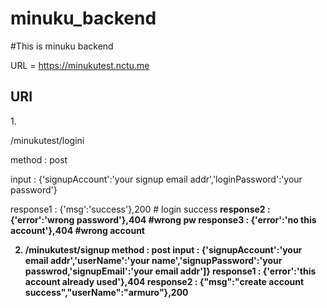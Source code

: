 # minuku_backend

#This is minuku backend

URL = https://minukutest.nctu.me

<h2>URI</h2>

1.<p>/minukutest/logini<br></p>
  <p>method : post<br></p> 
  <p>input : {'signupAccount':'your signup email addr','loginPassword':'your password'}<br></p>
   response1 : {'msg':'success'},200  # login success<b>
   response2 : {'error':'wrong password'},404 #wrong pw<b>
   response3 : {'error':'no this account'},404 #wrong account<b>

2. /minukutest/signup<b>
    method : post<b>
    input : {'signupAccount':'your email addr','userName':'your name','signupPassword':'your passwrod,'signupEmail':'your email addr']}<b>
    response1 : {'error':'this account already used'},404<b>
    response2 : {"msg":"create account success","userName":"armuro"},200<b>

